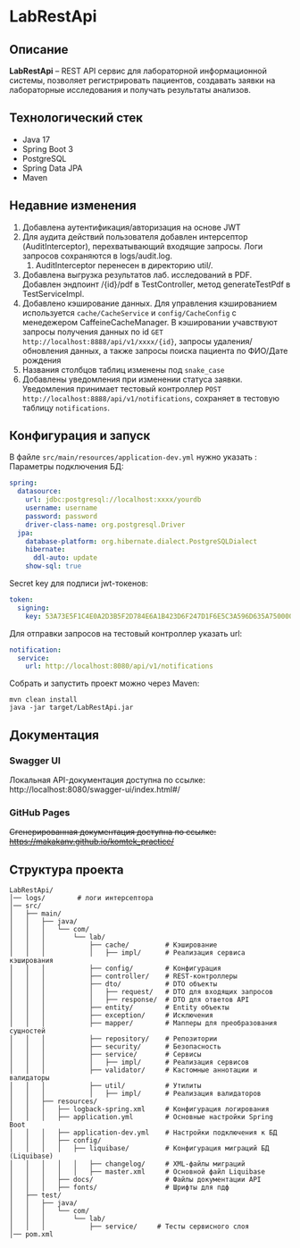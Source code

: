 # LabRestApi

## Описание  
**LabRestApi** – REST API сервис для лабораторной информационной системы, позволяет регистрировать пациентов, создавать заявки на лабораторные исследования и получать результаты анализов.

## Технологический стек
* Java 17
* Spring Boot 3
* PostgreSQL
* Spring Data JPA
* Maven  

## Недавние изменения
1. Добавлена аутентификация/авторизация на основе JWT
2. Для аудита действий пользователя добавлен интерсептор (AuditInterceptor), перехватывающий входящие запросы. Логи запросов сохраняются в logs/audit.log.
    1. AuditInterceptor перенесен в директорию util/.
3. Добавлена выгрузка результатов лаб. исследований в PDF. Добавлен эндпоинт /{id}/pdf в TestController, метод generateTestPdf в TestServiceImpl.
4. Добавлено кэширование данных. Для управления кэшированием используется `cache/CacheService` и `config/CacheConfig` с менедежером CaffeineCacheManager. В кэшировании учавствуют запросы получения данных по id `GET http://localhost:8888/api/v1/xxxx/{id}`, запросы удаления/обновления данных, а также запросы поиска пациента по ФИО/Дате рождения
5. Названия столбцов таблиц изменены под `snake_case`
6. Добавлены уведомления при изменении статуса заявки. Уведомления принимает тестовый контроллер `POST http://localhost:8888/api/v1/notifications`, сохраняет в тестовую таблицу `notifications`.

## Конфигурация и запуск 
В файле `src/main/resources/application-dev.yml` нужно указать :
Параметры подключения БД:

```yaml
spring:
  datasource:
    url: jdbc:postgresql://localhost:xxxx/yourdb
    username: username
    password: password
    driver-class-name: org.postgresql.Driver
  jpa:
    database-platform: org.hibernate.dialect.PostgreSQLDialect
    hibernate:
      ddl-auto: update
    show-sql: true
```

Secret key для подписи jwt-токенов:

```yaml
token:
  signing:
    key: 53A73E5F1C4E0A2D3B5F2D784E6A1B423D6F247D1F6E5C3A596D635A75000000
```

Для отправки запросов на тестовый контроллер указать url:

```yaml
notification:
  service:
    url: http://localhost:8080/api/v1/notifications
```

Собрать и запустить проект можно через Maven:
```
mvn clean install
java -jar target/LabRestApi.jar
```

## Документация

### Swagger UI
Локальная API-документация доступна по ссылке:
http://localhost:8080/swagger-ui/index.html#/

### GitHub Pages
~~Сгенерированная документация доступна по ссылке: 
https://makakanv.github.io/komtek_practice/~~

## Структура проекта

```
LabRestApi/
│── logs/        # логи интерсептора
│── src/
│   ├── main/
│   │   ├── java/
│   │   │   └── com/
│   │   │       └── lab/
│   │   │           ├── cache/         # Кэширование
│   │   │           │   ├── impl/      # Реализация сервиса кэширования
│   │   │           ├── config/        # Конфигурация
│   │   │           ├── controller/    # REST-контроллеры
│   │   │           ├── dto/           # DTO объекты
│   │   │           │   ├── request/   # DTO для входящих запросов
│   │   │           │   ├── response/  # DTO для ответов API
│   │   │           ├── entity/        # Entity объекты
│   │   │           ├── exception/     # Исключения
│   │   │           ├── mapper/        # Мапперы для преобразования сущностей
│   │   │           ├── repository/    # Репозитории
│   │   │           ├── security/      # Безопасность
│   │   │           ├── service/       # Сервисы
│   │   │           │   ├── impl/      # Реализация сервисов
│   │   │           ├── validator/     # Кастомные аннотации и валидаторы
│   │   │           ├── util/          # Утилиты
│   │   │           │   ├── impl/      # Реализация валидаторов
│   │   ├── resources/
│   │   │   ├── logback-spring.xml     # Конфигурация логирования
│   │   │   ├── application.yml        # Основные настройки Spring Boot
│   │   │   ├── application-dev.yml    # Настройки подключения к БД
│   │   │   ├── config/
│   │   │   │   ├── liquibase/         # Конфигурация миграций БД (Liquibase)
│   │   │   │   │   ├── changelog/     # XML-файлы миграций
│   │   │   │   │   ├── master.xml     # Основной файл Liquibase
│   │   │   ├── docs/                  # Файлы документации API 
│   │   │   ├── fonts/                 # Шрифты для пдф 
│   ├── test/
│   │   ├── java/
│   │   │   └── com/
│   │   │       └── lab/
│   │   │           ├── service/     # Тесты сервисного слоя
│── pom.xml
```
